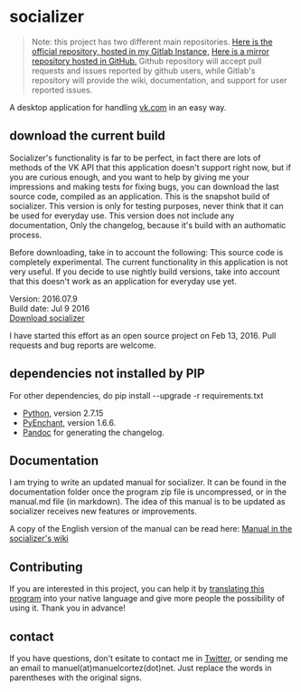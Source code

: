 # socializer 

> Note: this project has two different main repositories. [Here is the official repository, hosted in my Gitlab Instance,](https://code.manuelcortez.net/manuelcortez/socializer) [Here is a mirror repository hosted in GitHub.](https://github.com/manuelcortez/socializer) Github repository will accept pull requests and issues reported by github users, while Gitlab's repository will provide the wiki, documentation, and support for user reported issues.

A desktop application for handling [vk.com](http://vk.com) in an easy way.

## download the current  build

Socializer's functionality is far to be perfect, in fact there are lots of methods of the VK API that this application doesn't support  right now, but if you are curious enough, and you want to help by giving me your impressions and making  tests for fixing  bugs, you can download the last source code, compiled as an application. This is the   snapshot build of socializer. This version is only for testing purposes, never think that it can be used for everyday use. This version does not include any documentation, Only the changelog, because it's build with an authomatic process.

Before downloading, take in to account the following: This source code is completely experimental. The current functionality in this application is not very useful. If you decide to use nightly build versions, take into account that this doesn't work as an application for everyday use yet.

Version: 2016.07.9  
Build date: Jul 9 2016  
[Download socializer](https://github.com/manuelcortez/socializer/blob/master/nightly/socializer-nightly-build.zip?raw=true)

I have started this effort as an open source  project on Feb 13, 2016. Pull requests and bug reports are welcome.

## dependencies not installed by PIP

For other dependencies, do pip install --upgrade -r requirements.txt

* [Python,](http://python.org) version 2.7.15
* [PyEnchant,](http://pythonhosted.org/pyenchant/) version 1.6.6.
* [Pandoc](http://pandoc.org/installing.html) for generating the changelog.

## Documentation

I am trying to write an updated manual for socializer. It can be found in the documentation folder once the program zip file is uncompressed, or in the manual.md file (in markdown). The idea of this manual is to be updated as socializer receives new features  or improvements.

A copy of the English version of the manual can be read here: [Manual in the socializer's wiki](https://code.manuelcortez.net/manuelcortez/socializer/wikis/manual)

## Contributing

If you are interested in this project, you can help it by [translating this program](https://code.manuelcortez.net/manuelcortez/socializer/wikis/translate) into your native language and give more people the possibility of using it. Thank you in advance!

## contact

If you have questions, don't esitate to contact me in [Twitter,](https://twitter.com/manuelcortez00) or sending me an email to manuel(at)manuelcortez(dot)net. Just replace the words in parentheses with the original signs.